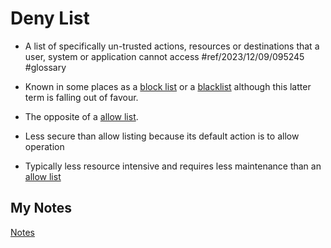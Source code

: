 # Deny List
- A list of specifically un-trusted actions, resources or destinations that a user, system or application cannot access #ref/2023/12/09/095245 #glossary

- Known in some places as a [block list](block-list.md) or a [blacklist](black-list.md) although this latter term is falling out of favour.
- The opposite of a [allow list](allow-list.md).
- Less secure than allow listing because its default action is to allow operation
- Typically less resource intensive and requires less maintenance than an [allow list](allow-list.md)
## My Notes
[Notes](mynotes/deny-list-notes.md)
